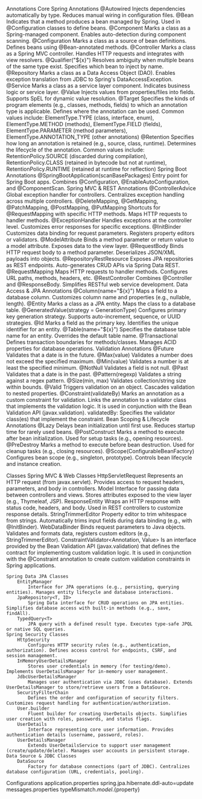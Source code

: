Annotations
	Core Spring Annotations
		@Autowired
			Injects dependencies automatically by type. Reduces manual wiring in configuration files. 
		@Bean
			Indicates that a method produces a bean managed by Spring. Used in @Configuration classes to define beans. 
		@Component
			Marks a class as a Spring-managed component. Enables auto-detection during component scanning. 
		@Configuration
			Marks a class as a source of bean definitions. Defines beans using @Bean-annotated methods.
		@Controller
			Marks a class as a Spring MVC controller. Handles HTTP requests and integrates with view resolvers.
		@Qualifier("${x}")
			Resolves ambiguity when multiple beans of the same type exist. Specifies which bean to inject by name.
		@Repository
			Marks a class as a Data Access Object (DAO). Enables exception translation from JDBC to Spring's DataAccessException.
		@Service
			Marks a class as a service layer component. Indicates business logic or service layer.
		@Value
			Injects values from properties/files into fields. Supports SpEL for dynamic value resolution.
		@Target
			Specifies the kinds of program elements (e.g., classes, methods, fields) to which an annotation type is applicable. Defines where the annotation can be used. Common values include:
			ElementType.TYPE (class, interface, enum), ElementType.METHOD (methods), ElementType.FIELD (fields), ElementType.PARAMETER (method parameters), ElementType.ANNOTATION_TYPE (other annotations)
		@Retention
			Specifies how long an annotation is retained (e.g., source, class, runtime). Determines the lifecycle of the annotation. Common values include:
			RetentionPolicy.SOURCE (discarded during compilation), RetentionPolicy.CLASS (retained in bytecode but not at runtime), RetentionPolicy.RUNTIME (retained at runtime for reflection)
	Spring Boot Annotations
		@SpringBootApplication(scanBasePackages)
			Entry point for Spring Boot apps. Combines @Configuration, @EnableAutoConfiguration, and @ComponentScan.
	Spring MVC & REST Annotations
		@ControllerAdvice
			Global exception handler for controllers. Centralizes exception handling across multiple controllers.
		@DeleteMapping, @GetMapping, @PatchMapping, @PostMapping, @PutMapping
			Shortcuts for @RequestMapping with specific HTTP methods. Maps HTTP requests to handler methods.
		@ExceptionHandler
			Handles exceptions at the controller level. Customizes error responses for specific exceptions.
		@InitBinder
			Customizes data binding for request parameters. Registers property editors or validators.
		@ModelAttribute
			Binds a method parameter or return value to a model attribute. Exposes data to the view layer.
		@RequestBody
			Binds HTTP request body to a method parameter. Deserializes JSON/XML payloads into objects.
		@RepositoryRestResource
			Exposes JPA repositories as REST endpoints. Auto-generates CRUD APIs via Spring Data REST.
		@RequestMapping
			Maps HTTP requests to handler methods. Configures URL paths, methods, headers, etc.
		@RestController
			Combines @Controller and @ResponseBody. Simplifies RESTful web service development.
	Data Access & JPA Annotations
	  @Column(name="${x}")
			Maps a field to a database column. Customizes column name and properties (e.g., nullable, length).
	  @Entity
			Marks a class as a JPA entity. Maps the class to a database table.
		@GeneratedValue(strategy = GenerationType)
			Configures primary key generation strategy. Supports auto-increment, sequence, or UUID strategies.
		@Id
			Marks a field as the primary key. Identifies the unique identifier for an entity.
		@Table(name="${x}")
			Specifies the database table name for an entity. Overrides the default table name.
		@Transactional
			Defines transaction boundaries for methods/classes. Manages ACID properties for database operations.
	Validation Annotations
		@Future
			Validates that a date is in the future.
		@Max(value)
			Validates a number does not exceed the specified maximum.
		@Min(value)
			Validates a number is at least the specified minimum.
		@NotNull
			Validates a field is not null.
		@Past
			Validates that a date is in the past.
		@Pattern(regexp)
			Validates a string against a regex pattern.
		@Size(min, max)
			Validates collection/string size within bounds.
		@Valid
			Triggers validation on an object. Cascades validation to nested properties.
		@Constraint(validateBy)
			Marks an annotation as a custom constraint for validation. Links the annotation to a validator class that implements the validation logic. It is used in conjunction with the Bean Validation API (javax.validation). 
			validatedBy: Specifies the validator class(es) that implement the constraint.
	Bean Scoping & Lifecycle Annotations
		@Lazy
			Delays bean initialization until first use. Reduces startup time for rarely used beans.
		@PostConstruct
			Marks a method to execute after bean initialization. Used for setup tasks (e.g., opening resources).
		@PreDestroy
			Marks a method to execute before bean destruction. Used for cleanup tasks (e.g., closing resources).
		@Scope(ConfigurableBeanFactory)
			Configures bean scope (e.g., singleton, prototype). Controls bean lifecycle and instance creation.

Classes
	Spring MVC & Web Classes
		HttpServletRequest
			Represents an HTTP request (from javax.servlet). Provides access to request headers, parameters, and body in controllers.
		Model
			Interface for passing data between controllers and views. Stores attributes exposed to the view layer (e.g., Thymeleaf, JSP).
		ResponseEntity<T>
			Wraps an HTTP response with status code, headers, and body. Used in REST controllers to customize response details.
		StringTrimmerEditor
			Property editor to trim whitespace from strings. Automatically trims input fields during data binding (e.g., with @InitBinder).
		WebDataBinder
			Binds request parameters to Java objects. Validates and formats data, registers custom editors (e.g., StringTrimmerEditor).
		ConstraintValidator<Annotation, Value>
			Is an interface provided by the Bean Validation API (javax.validation) that defines the contract for implementing custom validation logic. 
			It is used in conjunction with the @Constraint annotation to create custom validation constraints in Spring applications.

	Spring Data JPA Classes
		EntityManager
			Interface for JPA operations (e.g., persisting, querying entities). Manages entity lifecycle and database interactions.
		JpaRepository<T, ID>
			Spring Data interface for CRUD operations on JPA entities. Simplifies database access with built-in methods (e.g., save, findAll).
		TypedQuery<T>
			JPA query with a defined result type. Executes type-safe JPQL or native SQL queries.
	Spring Security Classes
		HttpSecurity
			Configures HTTP security rules (e.g., authentication, authorization). Defines access control for endpoints, CSRF, and session management.
		InMemoryUserDetailsManager
			Stores user credentials in memory (for testing/demo). Implements UserDetailsManager for in-memory user management.
		JdbcUserDetailsManager
			Manages user authentication via JDBC (uses database). Extends UserDetailsManager to store/retrieve users from a DataSource.
		SecurityFilterChain
			Defines the order and configuration of security filters. Customizes request handling for authentication/authorization.
		User.builder
			Fluent builder for creating UserDetails objects. Simplifies user creation with roles, passwords, and status flags.
		UserDetails
			Interface representing core user information. Provides authentication details (username, password, roles).
		UserDetailsManager
			Extends UserDetailsService to support user management (create/update/delete). Manages user accounts in persistent storage.
	Data Source & JDBC Classes
		DataSource
			Factory for database connections (part of JDBC). Centralizes database configuration (URL, credentials, pooling).

Configurations
	application.properties
    	spring.jpa.hibernate.ddl-auto=update
	messages.properties
		typeMismatch.${model}.${property}